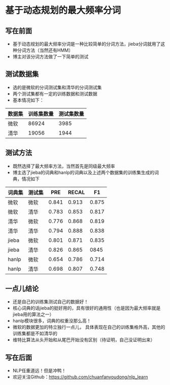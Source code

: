 # 基于动态规划的最大频率分词

## 写在前面

- 基于动态规划的最大频率分词是一种比较简单的分词方法，jieba分词就用了这种分词方法（当然还有HMM）
- 博主对该分词方法做了一下简单的测试

## 测试数据集

- 选的是微软的分词测试集和清华的分词测试集
- 两个测试集都有一定的训练数据和测试数据
- 基本情况如下：

|数据集|训练集数量|测试集数量|
|----|----|------|
|微软|86924|3985|
|清华|19056|1944|

## 测试方法

- 既然选择了最大频率方法，当然首先是同级最大频率
- 博主选了jieba的词典和hanlp的词典以及上述两个数据集的训练集生成的词典，情况如下

|词典集|测试集|PRE|RECAL|F1|
|----|----|----|----|----|
|微软|微软|0.841|0.913|0.875|
|微软|清华|0.783|0.853|0.817|
|清华|微软|0.776|0.868|0.819|
|清华|清华|0.794|0.888|0.838|
|jieba|微软|0.801|0.871|0.835|
|jieba|清华|0.826|0.865|0845|
|hanlp|微软|0.654|0.786|0.714|
|hanlp|清华|0.698|0.807|0.748|

## 一点儿结论

- 还是自己的训练集测试自己的数据好！
- 核心词典的话jieba的挺好用的，具有很好的通用性（也是因为最大频率就是jieba用的算法之一）
- hanlp模块很多，词典的权重没那么高！
- 微软的数据更加的特立独行一点儿， 具体表现在自己的训练集格外高，其他的训练集都是不如清华的
- 维特比算法从头开始和从尾巴开始没有区别（待证明，自己没证明出来）

## 写在后面

- NLP任重道远！但是冲鸭！
- 欢迎关注Github：https://github.com/chuanfanyoudong/nlp_learn